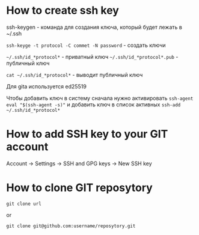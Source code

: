 # How to create ssh key 

ssh-keygen - команда для создания ключа, который будет лежать в ~/.ssh

`ssh-keyge -t protocol -C commet -N password` - создать ключи

`~/.ssh/id_*protocol*` - приватный ключ
`~/.ssh/id_*protocol*.pub` - публичный ключ

`cat ~/.ssh/id_*protocol*` - выводит публичный ключ

Для gitа используется ed25519

Чтобы добавить ключ в систему сначала нужно активировать `ssh-agent`
`eval "$(ssh-agent -s)"`
и добавить ключ в список активных
`ssh-add ~/.ssh/id_*protocol*`

# How to add SSH key to your GIT account

Account -> Settings -> SSH and GPG keys -> New SSH key

# How to clone GIT reposytory

`git clone url`

or

`git clone git@github.com:username/reposytory.git`
